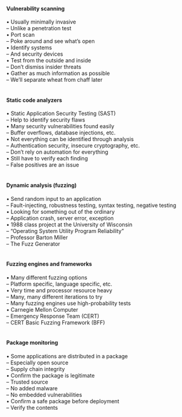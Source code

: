 ####  Vulnerability scanning  

• Usually minimally invasive  
– Unlike a penetration test  
• Port scan  
– Poke around and see what’s open  
• Identify systems  
– And security devices  
• Test from the outside and inside  
– Don’t dismiss insider threats  
• Gather as much information as possible  
– We’ll separate wheat from chaff later  
<br>


####  Static code analyzers  

• Static Application Security Testing (SAST)  
– Help to identify security flaws  
• Many security vulnerabilities found easily  
– Buffer overflows, database injections, etc.  
• Not everything can be identified through analysis  
– Authentication security, insecure cryptography, etc.  
– Don’t rely on automation for everything  
• Still have to verify each finding  
– False positives are an issue  
<br>


####  Dynamic analysis (fuzzing)  

• Send random input to an application  
– Fault-injecting, robustness testing, syntax testing, negative testing  
• Looking for something out of the ordinary  
– Application crash, server error, exception  
• 1988 class project at the University of Wisconsin  
– “Operating System Utility Program Reliability”  
– Professor Barton Miller  
– The Fuzz Generator  
<br>


####  Fuzzing engines and frameworks  

• Many different fuzzing options  
– Platform specific, language specific, etc.  
• Very time and processor resource heavy  
– Many, many different iterations to try  
– Many fuzzing engines use high-probability tests  
• Carnegie Mellon Computer  
– Emergency Response Team (CERT)  
– CERT Basic Fuzzing Framework (BFF)  
<br>


####  Package monitoring  

• Some applications are distributed in a package  
– Especially open source  
– Supply chain integrity  
• Confirm the package is legitimate  
– Trusted source  
– No added malware  
– No embedded vulnerabilities  
• Confirm a safe package before deployment  
– Verify the contents
